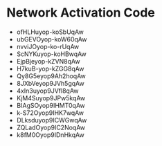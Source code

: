 # Network Activation Code
* ofHLHuyop-koSbUqAw
* ubGEVOyop-koW60qAw
* nvviJOyop-ko-rUqAw
* ScNYKuyop-koHBwqAw
* EjpBjeyop-kZVN8qAw
* H7kuB-yop-kZGG8qAw
* Qy8G5eyop9Ah2hoqAw
* 8JXbVeyop9JVh5gqAw
* 4xIn3uyop9JVfl8qAw
* KjM4Suyop9JPw5kqAw
* BIAgSOyop9IHMT0qAw
* k-S72Oyop9IHK7wqAw
* DLksduyop9ICWGwqAw
* ZQLadOyop9IC2NoqAw
* k8fM0Oyop9IDnHkqAw
